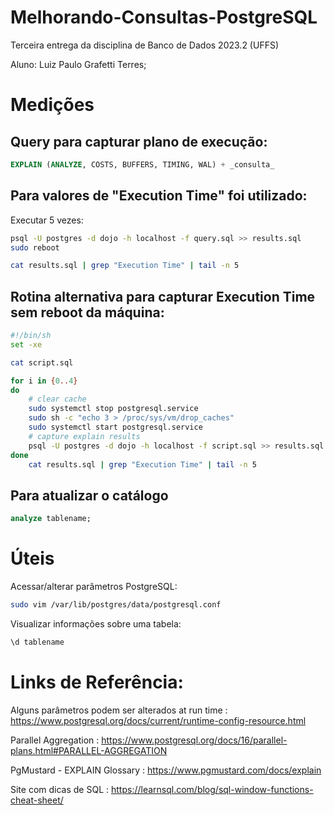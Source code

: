 # Melhorando-Consultas-PostgreSQL

Terceira entrega da disciplina de Banco de Dados 2023.2 (UFFS)

Aluno: Luiz Paulo Grafetti Terres;

# Medições

## Query para capturar plano de execução:

```sql
EXPLAIN (ANALYZE, COSTS, BUFFERS, TIMING, WAL) + _consulta_
```

## Para valores de "Execution Time" foi utilizado:

Executar 5 vezes:
``` bash
psql -U postgres -d dojo -h localhost -f query.sql >> results.sql
sudo reboot 
```

``` bash
cat results.sql | grep "Execution Time" | tail -n 5
```

## Rotina alternativa para capturar Execution Time sem reboot da máquina:

```bash 
#!/bin/sh
set -xe 

cat script.sql

for i in {0..4}
do
    # clear cache 
    sudo systemctl stop postgresql.service
    sudo sh -c "echo 3 > /proc/sys/vm/drop_caches"
    sudo systemctl start postgresql.service
    # capture explain results
    psql -U postgres -d dojo -h localhost -f script.sql >> results.sql
done
    cat results.sql | grep "Execution Time" | tail -n 5
```

## Para atualizar o catálogo

``` sql
analyze tablename;
```

# Úteis

Acessar/alterar parâmetros PostgreSQL:
```bash
sudo vim /var/lib/postgres/data/postgresql.conf
```

Visualizar informações sobre uma tabela:
``` sql
\d tablename
```

# Links de Referência:

Alguns parâmetros podem ser alterados at run time : https://www.postgresql.org/docs/current/runtime-config-resource.html

Parallel Aggregation : https://www.postgresql.org/docs/16/parallel-plans.html#PARALLEL-AGGREGATION

PgMustard - EXPLAIN Glossary : https://www.pgmustard.com/docs/explain

Site com dicas de SQL : https://learnsql.com/blog/sql-window-functions-cheat-sheet/
